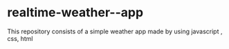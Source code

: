 # realtime-weather--app
This repository  consists of a simple weather app made by using javascript , css, html
